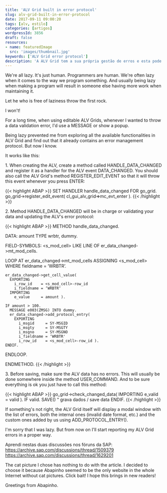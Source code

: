 ```yaml
---
title: 'ALV Grid built in error protocol'
slug: alv-grid-built-in-error-protocol
date: 2017-09-11 09:00:20
tags: [alv, estilo]
categories: [artigos]
wordpressId: 3856
draft: false
resources:
- name: featuredImage
  src: 'images/thumbnail.jpg'
keywords: ['ALV Grid error protocol']
description: 'A ALV Grid tem a sua própria gestão de erros e esta pode ser usada por nós para fazer a validação dos dados inseridos pelo utilizador.{:en}A '
---
```

We're all lazy. It's just human. Programmers are human. We're often lazy when it comes to the way we program something. And usually being lazy when making a program will result in someone else having more work when maintaining it.

Let he who is free of laziness throw the first rock.

I won't!

<!--more-->

For a long time, when using editable ALV Grids, whenever I wanted to throw a data validation error, I'd use a MESSAGE or show a popup.

Being lazy prevented me from exploring all the available functionalities in ALV Grid and find out that it already contains an error management protocol. But now I know.

It works like this:

1\. When creating the ALV, create a method called HANDLE_DATA_CHANGED and register it as a handler for the ALV event DATA_CHANGED. You should also call the ALV Grid's method REGISTER_EDIT_EVENT so that it will throw this event whenever you press ENTER:

{{< highlight ABAP >}}
  SET HANDLER handle_data_changed FOR go_grid.
  go_grid->register_edit_event( cl_gui_alv_grid=>mc_evt_enter ).
{{< /highlight >}}

2\. Method HANDLE_DATA_CHANGED will be in charge or validating your data and updating the ALV's error protocol:

{{< highlight ABAP >}}
METHOD handle_data_changed.

  DATA: amount TYPE wrbtr,
        dummy.

  FIELD-SYMBOLS: <s_mod_cell> LIKE LINE OF er_data_changed->mt_mod_cells.

  LOOP AT er_data_changed->mt_mod_cells
    ASSIGNING <s_mod_cell>
    WHERE fieldname = ‘WRBTR’.

    er_data_changed->get_cell_value(
      EXPORTING
        i_row_id    = <s_mod_cell>-row_id
        i_fieldname = ‘WRBTR'
      IMPORTING
        e_value     = amount ).

    IF amount > 100.
      MESSAGE e003(ZMSG) INTO dummy.
      er_data_changed->add_protocol_entry(
        EXPORTING
          i_msgid     = SY-MSGID
          i_msgty     = SY-MSGTY
          i_msgno     = SY-MSGNO
          i_fieldname = ‘WRBTR'
          i_row_id    = <s_mod_cell>-row_id ).
    ENDIF.

  ENDLOOP.

ENDMETHOD.
{{< /highlight >}}

3\. Before saving, make sure the ALV data has no errors. This will usually be done somewhere inside the method USER_COMMAND. And to be sure everything is ok you just have to call this method:

{{< highlight ABAP >}}
go_grid->check_changed_data( IMPORTING e_valid = valid ).
IF valid.
  SAVE() “ grava dados / save data
ENDIF.
{{< /highlight >}}

If something's not right, the ALV Grid itself will display a modal window with the list of errors, both the internal ones (invalid date format, etc.) and the custom ones added by us using ADD_PROTOCOL_ENTRY().

I'm sorry that I was lazy. But from now on I'll start reporting my ALV Grid errors in a proper way.

Aprendi nestas duas discussões nos fóruns da SAP:
<https://archive.sap.com/discussions/thread/1509379>
<https://archive.sap.com/discussions/thread/1629201>

The cat picture I chose has nothing to do with the article. I decided to choose it because Abapinho seemed to be the only website in the whole Internet without cat pictures. Click bait! I hope this brings in new readers!

Greetings from Abapinho.
